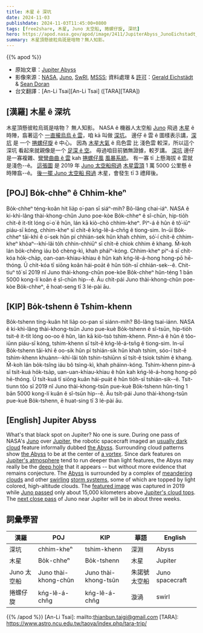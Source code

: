 ```yaml
---
title: 木星 ê 深坑
date: 2024-11-03
publishdate: 2024-11-03T11:45:00+0800
tags: [free2share, 木星, Juno 太空船, 捲螺仔旋, 深坑]
hero: https://apod.nasa.gov/apod/image/2411/JupiterAbyss_JunoEichstadt_1080.jpg
summary: 木星頂懸彼粒烏斑是啥物？無人知影。
---
```


{{% apod %}}

- 原始文章：[Jupiter Abyss](https://apod.nasa.gov/apod/ap241103.html)
- 影像來源：[NASA](https://www.nasa.gov/), [Juno](https://science.nasa.gov/mission/juno), [SwRI](http://www.swri.org/), [MSSS](http://www.msss.com/); 資料處理 & [許可][License3]：[Gerald Eichstädt](https://science.nasa.gov/people/gerald-eichstadt/) & [Sean Doran](https://twitter.com/_TheSeaning)
- 台文翻譯：[An-Li Tsai][An-Li Tsai] ([TARA][TARA])

## [漢羅] 木星 ê 深坑
木星頂懸彼粒烏斑是啥物？
無人知影。
NASA ê 機器人太空船 [Juno][Juno] 飛過 [木星][Jupiter] ê 時陣，翕著這个 [一直攏烏烏 ê 雲][usually dark cloud]，咱 kā 叫做 [深坑][the Abyss 1]。
邊仔 ê 雲 ê 圖樣表示講，[深坑][the Abyss 2] 是 一个 [捲螺仔旋][a vortex] ê 中心。
因為 [木星大氣][Jupiter's atmosphere] ê 烏色雲 比 淺色雲 較深，所以這个 深坑 看起來就親像是一个 [足深 ê 空][deep hole]。
毋過咱目前猶無證據，較歹講。
[深坑][Abyss] 邊仔是一寡複雜、[彎彎曲曲 ê 雲][meandering clouds] kah [捲螺仔風][swirling] [風暴系統][storm systems]。
有一寡 tī 上懸海拔 ê 雲就是淺色--ê。
[這張圖][featured image] 是 2019 年 [Juno 太空船飛過][Juno passed] [木星雲頂][Jupiter's cloud tops] 1 萬 5000 公里懸 ê 時陣翕--ê。
[後一擺 Juno 太空船 飛過][next close pass] 木星，會發生 tī 3 禮拜後。

## [POJ] Bo̍k-chheⁿ ê Chhim-kheⁿ
Bo̍k-chheⁿ téng-koân hit lia̍p o͘-pan sī siáⁿ-mih?
Bô-lâng chai-iáⁿ.
NASA ê ki-khì-lâng thài-khong-chûn Juno poe-kòe Bo̍k-chheⁿ ê sî-chūn, hip-tio̍h chit-ê it-ti̍t lóng o͘-o͘ ê hûn, lán kā kiò-chò chhim-kheⁿ.
Piⁿ-á ê hûn ê tô͘-iūⁿ piáu-sī kóng, chhim-kheⁿ sī chi̍t-ê kńg-lê-á-chn̄g ê tiong-sim.
In-ūi Bo̍k-chheⁿ tāi-khì ê o͘-sek hûn pí chhián-sek hûn khah chhim, só͘-í chit-ê chhim-kheⁿ khòaⁿ--khí-lâi to̍h chhin-chhiūⁿ sī chi̍t-ê chiok chhim ê khang.
M̄-koh lán bo̍k-chêng iáu bô chèng-kì, khah pháiⁿ-kóng.
Chhim-kheⁿ piⁿ-á sī chi̍t-kóa ho̍k-cha̍p, oan-oan-khiau-khiau ê hûn kah kńg-lê-á-hong hong-pō hē-thóng.
Ū chi̍t-kóa tī siōng koân hái-poa̍t ê hûn tio̍h-sī chhián-sek--ê.
Chit-tiuⁿ tô͘ sī 2019 nî Juno thài-khong-chûn poe-kòe Bo̍k-chheⁿ hûn-téng 1 bān 5000 kong-lí koân ê sî-chūn hip--ê.
Āu chi̍t-pái Juno thài-khong-chûn poe-kòe Bo̍k-chheⁿ, ē hoat-seng tī 3 lé-pài āu.

## [KIP] Bo̍k-tshenn ê Tshim-khenn
Bo̍k-tshenn tíng-kuân hit lia̍p oo-pan sī siánn-mih?
Bô-lâng tsai-iánn.
NASA ê ki-khì-lâng thài-khong-tsûn Juno pue-kuè Bo̍k-tshenn ê sî-tsūn, hip-tio̍h tsit-ê it-ti̍t lóng oo-oo ê hûn, lán kā kiò-tsò tshim-khenn.
Pinn-á ê hûn ê tôo-iūnn piáu-sī kóng, tshim-khenn sī tsi̍t-ê kńg-lê-á-tsn̄g ê tiong-sim.
In-uī Bo̍k-tshenn tāi-khì ê oo-sik hûn pí tshián-sik hûn khah tshim, sóo-í tsit-ê tshim-khenn khuànn--khí-lâi to̍h tshin-tshiūnn sī tsi̍t-ê tsiok tshim ê khang.
M̄-koh lán bo̍k-tsîng iáu bô tsìng-kì, khah pháinn-kóng.
Tshim-khenn pinn-á sī tsi̍t-kuá ho̍k-tsa̍p, uan-uan-khiau-khiau ê hûn kah kńg-lê-á-hong hong-pō hē-thóng.
Ū tsi̍t-kuá tī siōng kuân hái-pua̍t ê hûn tio̍h-sī tshián-sik--ê.
Tsit-tiunn tôo sī 2019 nî Juno thài-khong-tsûn pue-kuè Bo̍k-tshenn hûn-tíng 1 bān 5000 kong-lí kuân ê sî-tsūn hip--ê.
Āu tsi̍t-pái Juno thài-khong-tsûn pue-kuè Bo̍k-tshenn, ē huat-sing tī 3 lé-pài āu.

## [English] Jupiter Abyss
What's that black spot on Jupiter?
No one is sure.
During one pass of NASA's [Juno][Juno] over [Jupiter][Jupiter], the robotic spacecraft imaged an [usually dark cloud][usually dark cloud] feature informally dubbed [the Abyss][the Abyss 1].
Surrounding cloud patterns show [the Abyss][the Abyss 2] to be at the center of [a vortex][a vortex].
Since dark features on [Jupiter's atmosphere][Jupiter's atmosphere] tend to run deeper than light features, the Abyss may really be the [deep hole][deep hole] that it appears -- but without more evidence that remains conjecture.
The [Abyss][Abyss] is surrounded by a complex of [meandering clouds][meandering clouds] and other [swirling][swirling] [storm systems][storm systems], some of which are topped by light colored, high-altitude clouds.
The [featured image][featured image] was captured in 2019 while [Juno passed][Juno passed] only about 15,000 kilometers above [Jupiter's cloud tops][Jupiter's cloud tops].
The [next close pass][next close pass] of Juno near Jupiter will be in about three weeks.

## 詞彙學習
|漢羅|POJ|KIP|華語|English|
|-|-|-|-|-|
| 深坑 | chhim-kheⁿ | tshim-khenn | 深淵 | Abyss |
| 木星 | Bo̍k-chheⁿ | Bo̍k-tshenn | 木星 | Jupiter |
| Juno 太空船 | Juno thài-khong-chûn | Juno thài-khong-tsûn | 朱諾號太空船 | Juno spacecraft |
| 捲螺仔旋 | kńg-lê-á-chn̄g | kńg-lê-á-chn̄g | 漩渦 | swirl |

{{% /apod %}}
[An-Li Tsai]: mailto:thianbun.taigi@gmail.com
[TARA]: https://www.astro.ncu.edu.tw/taova/index.php/tara-trip/

[copyright]: https://apod.nasa.gov/apod/fap/lib/about_apod.html#srapply
[License3]: https://creativecommons.org/licenses/by-nc-sa/3.0/
[License2]:https://creativecommons.org/licenses/by-nc-nd/2.0/

[Juno]:https://www.jpl.nasa.gov/missions/juno/
[Jupiter]:https://science.nasa.gov/jupiter/
[usually dark cloud]:https://apod.nasa.gov/apod/ap241103.htmlap171008.html
[the Abyss 1]:https://www.jpl.nasa.gov/images/pia22948-jupiter-abyss/
[the Abyss 2]:https://photojournal.jpl.nasa.gov/catalog/PIA22948
[a vortex]:https://www.youtube.com/watch?v=-XMd8AnEJBA
[Jupiter's atmosphere]:https://en.wikipedia.org/wiki/Atmosphere_of_Jupiter
[deep hole]:https://www.popularmechanics.com/technology/infrastructure/g2919/7-of-the-deepest-manmade-holes/
[Abyss]:https://www.reddit.com/media?url=https%3A%2F%2Fi.redd.it%2F1h6ozh8wsu501.jpg
[meandering clouds]:https://apod.nasa.gov/apod/ap241103.htmlap181121.html
[swirling]:https://apod.nasa.gov/apod/ap241103.htmlap180521.html
[storm systems]:https://apod.nasa.gov/apod/ap241103.htmlap170228.html
[featured image]:https://www.missionjuno.swri.edu/junocam/processing?id=6906
[Juno passed]:https://apod.nasa.gov/apod/ap241103.htmlap190205.html
[Jupiter's cloud tops]:https://www.reddit.com/r/spaceporn/comments/10b94mk/jupiters_abyss_the_dark_center_of_a_massive/
[next close pass]:https://en.wikipedia.org/wiki/Juno_(spacecraft)#Timeline
